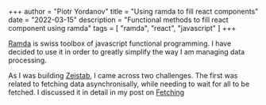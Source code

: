+++
author = "Piotr Yordanov"
title = "Using ramda to fill react components"
date = "2022-03-15"
description = "Functional methods to fill react component using ramda"
tags = [
    "ramda", "react", "javascript"
]
+++

[Ramda](https://ramdajs.com) is swiss toolbox of javascript functional programming.
I have decided to use it in order to greatly simplify the way I am managing data processing.

As I was building [Zeistab](https://zeistab.piotryordanov.com), I came across two challenges. The first was related to fetching data asynchronisally, while needing to wait for all to be fetched. I discussed it in detail in my post on [Fetching](/posts/Fetching )
